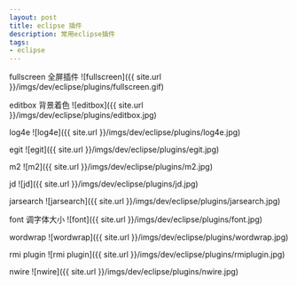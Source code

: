 ```yaml
---
layout: post
title: eclipse 插件
description: 常用eclipse插件
tags:
- eclipse
---
```

fullscreen 全屏插件
![fullscreen]({{ site.url }}/imgs/dev/eclipse/plugins/fullscreen.gif)

editbox 背景着色
![editbox]({{ site.url }}/imgs/dev/eclipse/plugins/editbox.jpg)

log4e
![log4e]({{ site.url }}/imgs/dev/eclipse/plugins/log4e.jpg)

egit
![egit]({{ site.url }}/imgs/dev/eclipse/plugins/egit.jpg)

m2
![m2]({{ site.url }}/imgs/dev/eclipse/plugins/m2.jpg)

jd
![jd]({{ site.url }}/imgs/dev/eclipse/plugins/jd.jpg)

jarsearch
![jarsearch]({{ site.url }}/imgs/dev/eclipse/plugins/jarsearch.jpg)

font 调字体大小
![font]({{ site.url }}/imgs/dev/eclipse/plugins/font.jpg)

wordwrap
![wordwrap]({{ site.url }}/imgs/dev/eclipse/plugins/wordwrap.jpg)

rmi plugin
![rmi plugin]({{ site.url }}/imgs/dev/eclipse/plugins/rmiplugin.jpg)

nwire
![nwire]({{ site.url }}/imgs/dev/eclipse/plugins/nwire.jpg)

